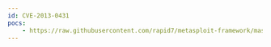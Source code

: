 ```yaml
---
id: CVE-2013-0431
pocs:
    - https://raw.githubusercontent.com/rapid7/metasploit-framework/master/modules/exploits/multi/browser/java_jre17_jmxbean_2.rb
---
```

